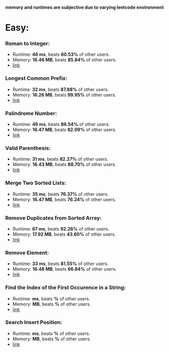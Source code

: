 **memory and runtimes are subjective due to varying leetcode environment**

# Easy:
### Roman to Integer:
* Runtime: **46 ms**, beats **60.53%** of other users.
* Memory: **16.46 MB**, beats **85.84%** of other users.
* [link](roman_to_integer.py)

### Longest Common Prefix:
* Runtime: **32 ms**, beats **87.88%** of other users.
* Memory: **16.26 MB**, beats **99.95%** of other users.
* [link](longest_common_prefix.py)

### Palindrome Number:
* Runtime: **46 ms**, beats **86.54%** of other users.
* Memory: **16.47 MB**, beats **82.09%** of other users.
* [link](palindrome_number.py)

### Valid Parenthesis:
* Runtime: **31 ms**, beats **82.27%** of other users.
* Memory: **16.43 MB**, beats **88.70%** of other users.
* [link](valid_parenthesis.py)

### Merge Two Sorted Lists:
* Runtime: **35 ms**, beats **76.37%** of other users.
* Memory: **16.47 MB**, beats **76.24%** of other users.
* [link](merge_two_sorted_lists.py)

### Remove Duplicates from Sorted Array:
* Runtime: **67 ms**, beats **92.26%** of other users.
* Memory: **17.92 MB**, beats **43.60%** of other users.
* [link](remove_duplicates_from_sorted_array.py)

### Remove Element:
* Runtime: **33 ms**, beats **81.55%** of other users.
* Memory: **16.48 MB**, beats **66.84%** of other users.
* [link](remove_element.py)

### Find the Index of the First Occurence in a String:
* Runtime: **ms**, beats **%** of other users.
* Memory: **MB**, beats **%** of other users.
* [link]()

### Search Insert Position:
* Runtime: **ms**, beats **%** of other users.
* Memory: **MB**, beats **%** of other users.
* [link]()